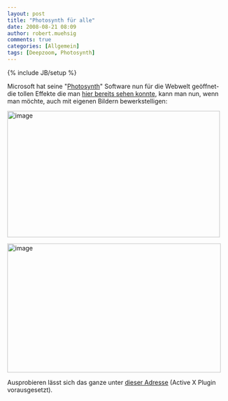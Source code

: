 ```yaml
---
layout: post
title: "Photosynth für alle"
date: 2008-08-21 08:09
author: robert.muehsig
comments: true
categories: [Allgemein]
tags: [Deepzoom, Photosynth]
---
```

{% include JB/setup %}
<p> Microsoft hat seine "<a href="http://photosynth.net">Photosynth</a>" Software nun für die Webwelt geöffnet- die tollen Effekte die man <a href="{{BASE_PATH}}/2008/08/13/beeindruckend-photosynth-unwrap-mosaics/">hier bereits sehen konnte</a>, kann man nun, wenn man möchte, auch mit eigenen Bildern bewerkstelligen:</p> <p><a href="{{BASE_PATH}}/assets/wp-images/image529.png"><img style="border-right: 0px; border-top: 0px; border-left: 0px; border-bottom: 0px" height="289" alt="image" src="{{BASE_PATH}}/assets/wp-images/image-thumb507.png" width="486" border="0"></a> </p> <p><a href="{{BASE_PATH}}/assets/wp-images/image530.png"><img style="border-right: 0px; border-top: 0px; border-left: 0px; border-bottom: 0px" height="295" alt="image" src="{{BASE_PATH}}/assets/wp-images/image-thumb508.png" width="488" border="0"></a></p> <p>Ausprobieren lässt sich das ganze unter <a href="http://photosynth.net">dieser Adresse</a> (Active X Plugin vorausgesetzt).</p>
